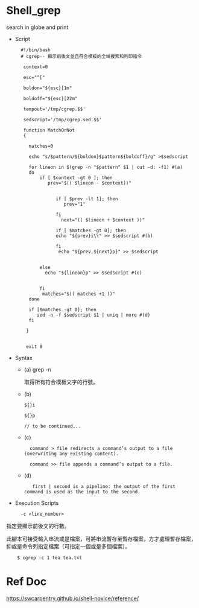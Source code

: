 # Shell_grep
search in globe and print

* Script

        #!/bin/bash
        # cgrep-- 顯示前後文並且符合模板的全域搜索和列印指令

         context=0

         esc="^["

         boldon="${esc}[1m"

         boldoff="${esc}[22m"

         tempout='/tmp/cgrep.$$'

         sedscript='/tmp/cgrep.sed.$$'

         function MatchOrNot
         {

           matches=0

           echo "s/$pattern/${boldon}$pattern${boldoff}/g" >$sedscript

           for lineon in $(grep -n "$pattern" $1 | cut -d: -f1) #(a) 
           do
               if [ $context -gt 0 ]; then
                  prev="$(( $lineon - $context))"


                     if [ $prev -lt 1]; then
                        prev="1"

                     fi
                       next="(( $lineon + $context ))"

                     if [ $matches -gt 0]; then
                     echo "${prev}i\\" >> $sedscript #(b) 

                     fi
                      echo "${prev,${next}p}" >> $sedscript


               else
                 echo "${lineon}p" >> $sedscript #(c) 


               fi
                matches="$(( matches +1 ))"
           done

           if [$matches -gt 0]; then
              sed -n -f $sedscript $1 | uniq | more #(d)
           fi

          }


          exit 0
      
* Syntax

   * (a) grep -n
   
      取得所有符合模板文字的行號。
   
      
   
   * (b)
   
   
         ${}i
         
         ${}p
         
         // to be continued...
   
   
   * (c)
   
           command > file redirects a command’s output to a file (overwriting any existing content).

           command >> file appends a command’s output to a file.

   
   * (d)

            first | second is a pipeline: the output of the first command is used as the input to the second.
      
* Execution Scripts

        -c <line_number>

指定要顯示前後文的行數。

此腳本可接受輸入串流或是檔案，可將串流暫存至暫存檔案，方才處理暫存檔案，抑或是命令列指定檔案（可指定一個或是多個檔案）。

        $ cgrep -c 1 tea tea.txt


# Ref Doc

https://swcarpentry.github.io/shell-novice/reference/
